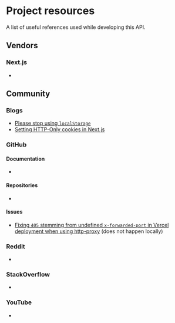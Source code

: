 # Project resources

A list of useful references used while developing this API.

## Vendors

### Next.js

* 

## Community

### Blogs

* [Please stop using `localStorage`](https://www.rdegges.com/2018/please-stop-using-local-storage/)
* [Setting HTTP-Only cookies in Next.js](https://maxschmitt.me/posts/next-js-http-only-cookie-auth-tokens)

### GitHub

#### Documentation

* 

#### Repositories

* 

#### Issues

* [Fixing `405` stemming from undefined `x-forwarded-port` in Vercel deployment when using http-proxy](https://github.com/vercel/next.js/issues/61133#issuecomment-1913532065) (does not happen locally)

### Reddit

* 

### StackOverflow

* 

### YouTube

* 
